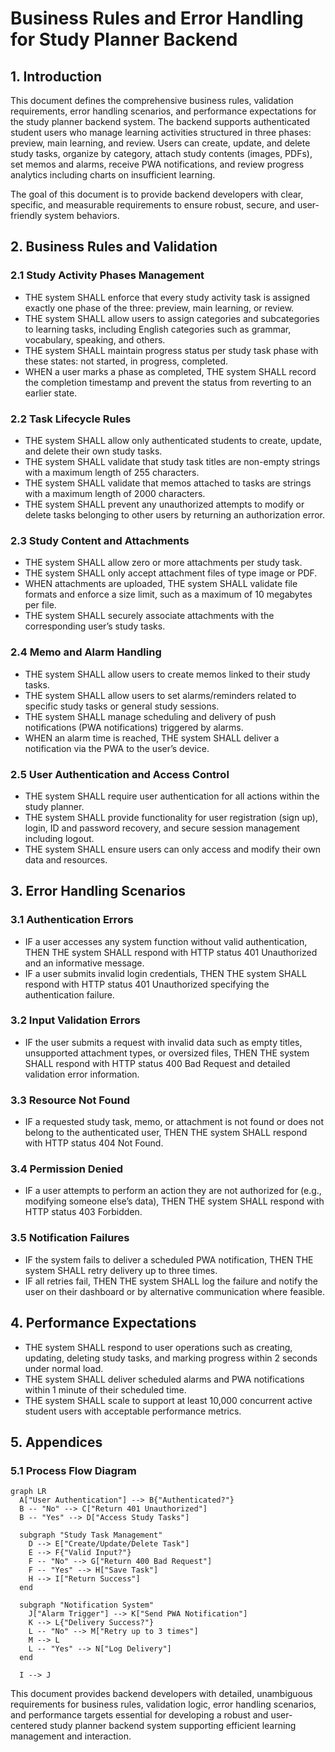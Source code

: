# Business Rules and Error Handling for Study Planner Backend

## 1. Introduction
This document defines the comprehensive business rules, validation requirements, error handling scenarios, and performance expectations for the study planner backend system. The backend supports authenticated student users who manage learning activities structured in three phases: preview, main learning, and review. Users can create, update, and delete study tasks, organize by category, attach study contents (images, PDFs), set memos and alarms, receive PWA notifications, and review progress analytics including charts on insufficient learning.

The goal of this document is to provide backend developers with clear, specific, and measurable requirements to ensure robust, secure, and user-friendly system behaviors.

## 2. Business Rules and Validation

### 2.1 Study Activity Phases Management
- THE system SHALL enforce that every study activity task is assigned exactly one phase of the three: preview, main learning, or review.
- THE system SHALL allow users to assign categories and subcategories to learning tasks, including English categories such as grammar, vocabulary, speaking, and others.
- THE system SHALL maintain progress status per study task phase with these states: not started, in progress, completed.
- WHEN a user marks a phase as completed, THE system SHALL record the completion timestamp and prevent the status from reverting to an earlier state.

### 2.2 Task Lifecycle Rules
- THE system SHALL allow only authenticated students to create, update, and delete their own study tasks.
- THE system SHALL validate that study task titles are non-empty strings with a maximum length of 255 characters.
- THE system SHALL validate that memos attached to tasks are strings with a maximum length of 2000 characters.
- THE system SHALL prevent any unauthorized attempts to modify or delete tasks belonging to other users by returning an authorization error.

### 2.3 Study Content and Attachments
- THE system SHALL allow zero or more attachments per study task.
- THE system SHALL only accept attachment files of type image or PDF.
- WHEN attachments are uploaded, THE system SHALL validate file formats and enforce a size limit, such as a maximum of 10 megabytes per file.
- THE system SHALL securely associate attachments with the corresponding user’s study tasks.

### 2.4 Memo and Alarm Handling
- THE system SHALL allow users to create memos linked to their study tasks.
- THE system SHALL allow users to set alarms/reminders related to specific study tasks or general study sessions.
- THE system SHALL manage scheduling and delivery of push notifications (PWA notifications) triggered by alarms.
- WHEN an alarm time is reached, THE system SHALL deliver a notification via the PWA to the user’s device.

### 2.5 User Authentication and Access Control
- THE system SHALL require user authentication for all actions within the study planner.
- THE system SHALL provide functionality for user registration (sign up), login, ID and password recovery, and secure session management including logout.
- THE system SHALL ensure users can only access and modify their own data and resources.

## 3. Error Handling Scenarios

### 3.1 Authentication Errors
- IF a user accesses any system function without valid authentication, THEN THE system SHALL respond with HTTP status 401 Unauthorized and an informative message.
- IF a user submits invalid login credentials, THEN THE system SHALL respond with HTTP status 401 Unauthorized specifying the authentication failure.

### 3.2 Input Validation Errors
- IF the user submits a request with invalid data such as empty titles, unsupported attachment types, or oversized files, THEN THE system SHALL respond with HTTP status 400 Bad Request and detailed validation error information.

### 3.3 Resource Not Found
- IF a requested study task, memo, or attachment is not found or does not belong to the authenticated user, THEN THE system SHALL respond with HTTP status 404 Not Found.

### 3.4 Permission Denied
- IF a user attempts to perform an action they are not authorized for (e.g., modifying someone else’s data), THEN THE system SHALL respond with HTTP status 403 Forbidden.

### 3.5 Notification Failures
- IF the system fails to deliver a scheduled PWA notification, THEN THE system SHALL retry delivery up to three times.
- IF all retries fail, THEN THE system SHALL log the failure and notify the user on their dashboard or by alternative communication where feasible.

## 4. Performance Expectations
- THE system SHALL respond to user operations such as creating, updating, deleting study tasks, and marking progress within 2 seconds under normal load.
- THE system SHALL deliver scheduled alarms and PWA notifications within 1 minute of their scheduled time.
- THE system SHALL scale to support at least 10,000 concurrent active student users with acceptable performance metrics.

## 5. Appendices

### 5.1 Process Flow Diagram
```mermaid
graph LR
  A["User Authentication"] --> B{"Authenticated?"}
  B -- "No" --> C["Return 401 Unauthorized"]
  B -- "Yes" --> D["Access Study Tasks"]

  subgraph "Study Task Management"
    D --> E["Create/Update/Delete Task"]
    E --> F{"Valid Input?"}
    F -- "No" --> G["Return 400 Bad Request"]
    F -- "Yes" --> H["Save Task"]
    H --> I["Return Success"]
  end

  subgraph "Notification System"
    J["Alarm Trigger"] --> K["Send PWA Notification"]
    K --> L{"Delivery Success?"}
    L -- "No" --> M["Retry up to 3 times"]
    M --> L
    L -- "Yes" --> N["Log Delivery"]
  end

  I --> J
```

This document provides backend developers with detailed, unambiguous requirements for business rules, validation logic, error handling scenarios, and performance targets essential for developing a robust and user-centered study planner backend system supporting efficient learning management and interaction.